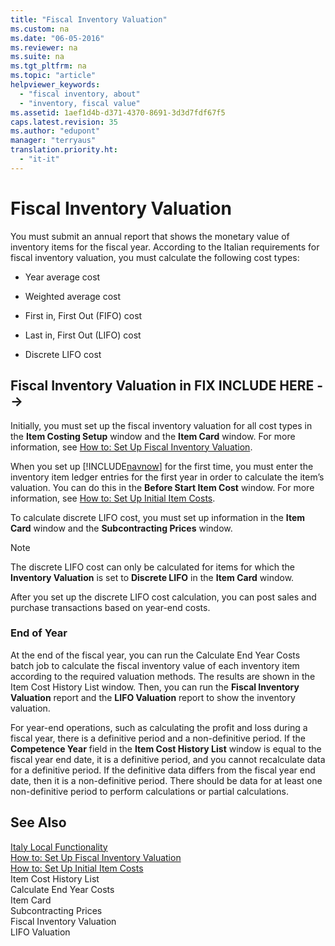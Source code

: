 ```yaml
---
title: "Fiscal Inventory Valuation"
ms.custom: na
ms.date: "06-05-2016"
ms.reviewer: na
ms.suite: na
ms.tgt_pltfrm: na
ms.topic: "article"
helpviewer_keywords: 
  - "fiscal inventory, about"
  - "inventory, fiscal value"
ms.assetid: 1aef1d4b-d371-4370-8691-3d3d7fdf67f5
caps.latest.revision: 35
ms.author: "edupont"
manager: "terryaus"
translation.priority.ht: 
  - "it-it"
---
```

# Fiscal Inventory Valuation
You must submit an annual report that shows the monetary value of inventory items for the fiscal year. According to the Italian requirements for fiscal inventory valuation, you must calculate the following cost types:  
  
-   Year average cost  
  
-   Weighted average cost  
  
-   First in, First Out \(FIFO\) cost  
  
-   Last in, First Out \(LIFO\) cost  
  
-   Discrete LIFO cost  
  
## Fiscal Inventory Valuation in FIX INCLUDE HERE<!--FIX INCLUDE HERE<!--[!INCLUDE[navnow](../../ApplicationDesign/includes/navnow_md.md)] --> -->  
 Initially, you must set up the fiscal inventory valuation for all cost types in the **Item Costing Setup** window and the **Item Card** window. For more information, see [How to: Set Up Fiscal Inventory Valuation](../../LocalFunctionalityForMicrosoftDynamicsNav2016/Italy/how-to-set-up-fiscal-inventory-valuation.md).  
  
 When you set up [!INCLUDE[navnow](../../ApplicationDesign/includes/navnow_md.md)] for the first time, you must enter the inventory item ledger entries for the first year in order to calculate the item’s valuation. You can do this in the **Before Start Item Cost** window. For more information, see [How to: Set Up Initial Item Costs](../../LocalFunctionalityForMicrosoftDynamicsNav2016/Italy/how-to-set-up-initial-item-costs.md).  
  
 To calculate discrete LIFO cost, you must set up information in the **Item Card** window and the **Subcontracting Prices** window.  
  
> [!NOTE]  
>  The discrete LIFO cost can only be calculated for items for which the **Inventory Valuation** is set to **Discrete LIFO** in the **Item Card** window.  
  
 After you set up the discrete LIFO cost calculation, you can post sales and purchase transactions based on year\-end costs.  
  
### End of Year  
 At the end of the fiscal year, you can run the Calculate End Year Costs batch job to calculate the fiscal inventory value of each inventory item according to the required valuation methods. The results are shown in the Item Cost History List window. Then, you can run the **Fiscal Inventory Valuation** report and the **LIFO Valuation** report to show the inventory valuation.  
  
 For year\-end operations, such as calculating the profit and loss during a fiscal year, there is a definitive period and a non\-definitive period. If the **Competence Year** field in the **Item Cost History List** window is equal to the fiscal year end date, it is a definitive period, and you cannot recalculate data for a definitive period. If the definitive data differs from the fiscal year end date, then it is a non\-definitive period. There should be data for at least one non\-definitive period to perform calculations or partial calculations.  
  
## See Also  
 [Italy Local Functionality](../../LocalFunctionalityForMicrosoftDynamicsNav2016/Italy/italy-local-functionality.md)   
 [How to: Set Up Fiscal Inventory Valuation](../../LocalFunctionalityForMicrosoftDynamicsNav2016/Italy/how-to-set-up-fiscal-inventory-valuation.md)   
 [How to: Set Up Initial Item Costs](../../LocalFunctionalityForMicrosoftDynamicsNav2016/Italy/how-to-set-up-initial-item-costs.md)   
 Item Cost History List   
 Calculate End Year Costs   
 Item Card   
 Subcontracting Prices   
 Fiscal Inventory Valuation   
 LIFO Valuation